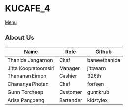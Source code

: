 # KUCAFE_4

[Menu](menu.md)

## About Us

| Name   | Role  | Github   |
|--------|-------|----------|
| Thanida Jongarnon | Chef | bameethanida |
| Jitta Koopratoomsiri | Manager | jittaearn |
| Thananan Eimon | Cashier | 326th |
|  Chananya Photan | Chef  |  forfeen  |
| Gunn Torcheep | Customer | gunnkrub |
| Arisa Pangpeng | Bartender | kidstylex |